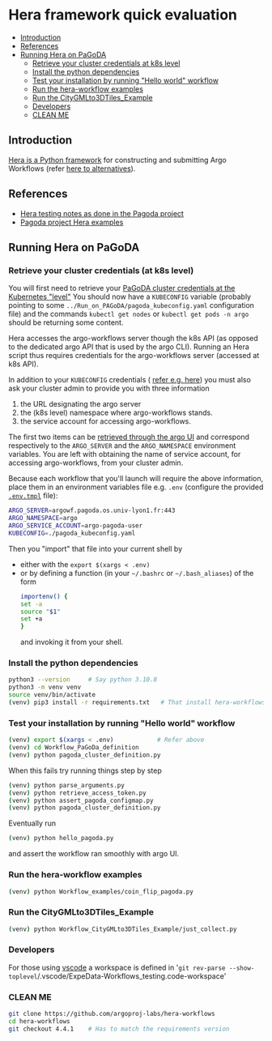 # Hera framework quick evaluation

<!-- TOC -->

- [Introduction](#introduction)
- [References](#references)
- [Running Hera on PaGoDA](#running-hera-on-pagoda)
  - [Retrieve your cluster credentials at k8s level](#retrieve-your-cluster-credentials-at-k8s-level)
  - [Install the python dependencies](#install-the-python-dependencies)
  - [Test your installation by running "Hello world" workflow](#test-your-installation-by-running-hello-world-workflow)
  - [Run the hera-workflow examples](#run-the-hera-workflow-examples)
  - [Run the CityGMLto3DTiles_Example](#run-the-citygmlto3dtiles_example)
  - [Developers](#developers)
  - [CLEAN ME](#clean-me)

<!-- /TOC -->

## Introduction
[Hera is a Python framework](https://github.com/argoproj-labs/hera-workflows)
for constructing and submitting Argo Workflows (refer
[here to alternatives](PythonWrappersAlternative.md)).

## References

* [Hera testing notes as done in the Pagoda project](https://gitlab.liris.cnrs.fr/pagoda/pagoda-charts-management/argo-workflows/-/blob/develop/argodocs/docs/heraworkflows.md)
* [Pagoda project Hera examples](https://gitlab.liris.cnrs.fr/pagoda/pagoda-charts-management/argo-workflows/-/tree/develop/hera-script)

## Running Hera on PaGoDA

### Retrieve your cluster credentials (at k8s level)

You will first need to retrieve your 
[PaGoDA cluster credentials at the Kubernetes "level"](../On_PaGoDA_cluster/Readme.md#retrieve-your-cluster-credentials-at-the-kubernetes-level)
You should now have a `KUBECONFIG` variable (probably pointing to some
`../Run_on_PAGoDA/pagoda_kubeconfig.yaml` configuration file) and the 
commands `kubectl get nodes` or `kubectl get pods -n argo` should be 
returning some content.

Hera accesses the argo-workflows server though the k8s API (as opposed to the
dedicated argo API that is used by the argo CLI). Running an Hera script thus
requires credentials for the argo-workflows server (accessed at k8s API).

In addition to your `KUBECONFIG` credentials (
[refer e.g. here](../On_PaGoDA_cluster/Readme.md#retrieve-your-cluster-credentials-at-the-kubernetes-level))
you must also ask your cluster admin to provide you with three information
1. the URL designating the argo server
2. the (k8s level) namespace where argo-workflows stands.
3. the service account for accessing argo-workflows.

The first two items can be 
[retrieved through the argo UI](../On_PaGoDA_cluster#retrieve-your-cluster-credentials-at-the-argo-server-level)
and correspond respectively to the `ARGO_SERVER` and the `ARGO_NAMESPACE`
environment variables.
You are left with obtaining the name of service account, for accessing 
argo-workflows, from your cluster admin.

Because each workflow that you'll launch will require the above information,
place them in an environment variables file e.g. `.env` (configure the 
provided [`.env.tmpl`](env.tmpl) file):

```bash
ARGO_SERVER=argowf.pagoda.os.univ-lyon1.fr:443
ARGO_NAMESPACE=argo
ARGO_SERVICE_ACCOUNT=argo-pagoda-user
KUBECONFIG=./pagoda_kubeconfig.yaml
```

Then you "import" that file into your current shell by
- either with the `export $(xargs < .env)`
- or by defining a function (in your `~/.bashrc` or `~/.bash_aliases`) of the
  form
  ```bash
  importenv() {
  set -a
  source "$1"
  set +a
  }
  ```
  and invoking it from your shell.

### Install the python dependencies

```bash
python3 --version     # Say python 3.10.8 
python3 -m venv venv
source venv/bin/activate
(venv) pip3 install -r requirements.txt   # That install hera-workflows
```

### Test your installation by running "Hello world" workflow

```bash
(venv) export $(xargs < .env)            # Refer above
(venv) cd Workflow_PaGoDa_definition
(venv) python pagoda_cluster_definition.py 
```

When this fails try running things step by step

```bash
(venv) python parse_arguments.py
(venv) python retrieve_access_token.py
(venv) python assert_pagoda_configmap.py
(venv) python pagoda_cluster_definition.py 
```

Eventually run

```bash
(venv) python hello_pagoda.py
```

and assert the workflow ran smoothly with argo UI.

### Run the hera-workflow examples

```bash
(venv) python Workflow_examples/coin_flip_pagoda.py
```

### Run the CityGMLto3DTiles_Example

```bash
(venv) python Workflow_CityGMLto3DTiles_Example/just_collect.py
```

### Developers

For those using [vscode](https://en.wikipedia.org/wiki/Visual_Studio_Code) a
workspace is defined in 
'`git rev-parse --show-toplevel`/.vscode/ExpeData-Workflows_testing.code-workspace'

### CLEAN ME
```bash
git clone https://github.com/argoproj-labs/hera-workflows
cd hera-workflows
git checkout 4.4.1    # Has to match the requirements version 
```
